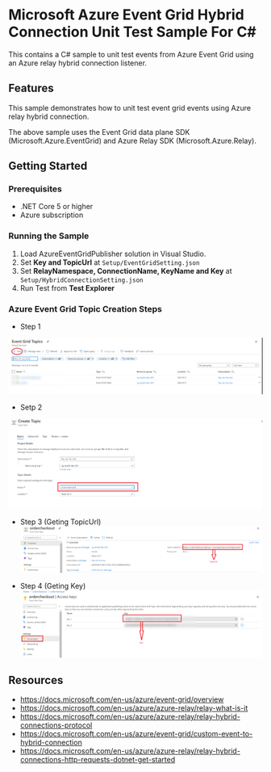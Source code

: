 # Microsoft Azure Event Grid Hybrid Connection Unit Test Sample For C#
This contains a C# sample to unit test events from Azure Event Grid using an Azure relay hybrid connection listener.

## Features
This sample demonstrates how to unit test event grid events using Azure relay hybrid connection.

The above sample uses the Event Grid data plane SDK (Microsoft.Azure.EventGrid) and Azure Relay SDK (Microsoft.Azure.Relay).

## Getting Started

### Prerequisites
* .NET Core 5 or higher
* Azure subscription

### Running the Sample
1.  Load AzureEventGridPublisher solution in Visual Studio.
2.  Set **Key and TopicUrl** at `Setup/EventGridSetting.json`
3.  Set **RelayNamespace, ConnectionName, KeyName and Key** at `Setup/HybridConnectionSetting.json`
4.  Run Test from **Test Explorer**

### Azure Event Grid Topic Creation Steps
* Step 1 

![alt text](https://github.com/shuvo009/azure-event-grid-dotnet-hybridconnection-unit-test/blob/main/img/EventGrid1.PNG "Azure Event Grid Topic Creation Steps")

* Setp 2

![alt text](https://github.com/shuvo009/azure-event-grid-dotnet-hybridconnection-unit-test/blob/main/img/EventGrid2.PNG "Azure Event Grid Topic Creation Steps")

* Step 3 (Geting TopicUrl)
![alt text](https://github.com/shuvo009/azure-event-grid-dotnet-hybridconnection-unit-test/blob/main/img/EventGrid3.PNG "Azure Event Grid Topic Creation Steps")

* Step 4 (Geting Key)
![alt text](https://github.com/shuvo009/azure-event-grid-dotnet-hybridconnection-unit-test/blob/main/img/EventGrid4.PNG "Azure Event Grid Topic Creation Steps")

## Resources
* https://docs.microsoft.com/en-us/azure/event-grid/overview
* https://docs.microsoft.com/en-us/azure/azure-relay/relay-what-is-it
* https://docs.microsoft.com/en-us/azure/azure-relay/relay-hybrid-connections-protocol
* https://docs.microsoft.com/en-us/azure/event-grid/custom-event-to-hybrid-connection
* https://docs.microsoft.com/en-us/azure/azure-relay/relay-hybrid-connections-http-requests-dotnet-get-started
